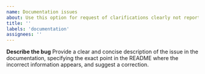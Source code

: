 ```yaml
---
name: Documentation issues
about: Use this option for request of clarifications clearly not reported in the README. Not for usage support.
title: ''
labels: 'documentation'
assignees: ''
---
```

<!--
This repository is intended for software developers with experience managing Python programs. We will not respond to requests related to development challenges or difficulties in using the software.

This section is only for document issues and related improvement requests (not for software). Generic reports that do not reference specific wording in the README will not be addressed.
 
Please do not expect immediate responses. We will review cases only when it is feasible to do so.
-->

**Describe the bug**
Provide a clear and concise description of the issue in the documentation, specifying the exact point in the README where the incorrect information appears, and suggest a correction.
